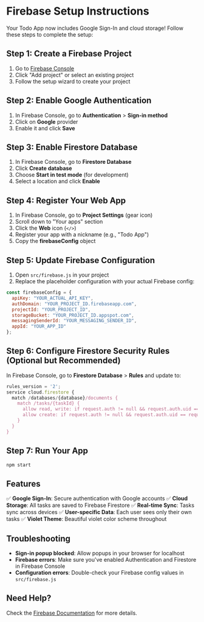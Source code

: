 # Firebase Setup Instructions

Your Todo App now includes Google Sign-In and cloud storage! Follow these steps to complete the setup:

## Step 1: Create a Firebase Project

1. Go to [Firebase Console](https://console.firebase.google.com/)
2. Click "Add project" or select an existing project
3. Follow the setup wizard to create your project

## Step 2: Enable Google Authentication

1. In Firebase Console, go to **Authentication** > **Sign-in method**
2. Click on **Google** provider
3. Enable it and click **Save**

## Step 3: Enable Firestore Database

1. In Firebase Console, go to **Firestore Database**
2. Click **Create database**
3. Choose **Start in test mode** (for development)
4. Select a location and click **Enable**

## Step 4: Register Your Web App

1. In Firebase Console, go to **Project Settings** (gear icon)
2. Scroll down to "Your apps" section
3. Click the **Web** icon (`</>`)
4. Register your app with a nickname (e.g., "Todo App")
5. Copy the **firebaseConfig** object

## Step 5: Update Firebase Configuration

1. Open `src/firebase.js` in your project
2. Replace the placeholder configuration with your actual Firebase config:

```javascript
const firebaseConfig = {
  apiKey: "YOUR_ACTUAL_API_KEY",
  authDomain: "YOUR_PROJECT_ID.firebaseapp.com",
  projectId: "YOUR_PROJECT_ID",
  storageBucket: "YOUR_PROJECT_ID.appspot.com",
  messagingSenderId: "YOUR_MESSAGING_SENDER_ID",
  appId: "YOUR_APP_ID"
};
```

## Step 6: Configure Firestore Security Rules (Optional but Recommended)

In Firebase Console, go to **Firestore Database** > **Rules** and update to:

```javascript
rules_version = '2';
service cloud.firestore {
  match /databases/{database}/documents {
    match /tasks/{taskId} {
      allow read, write: if request.auth != null && request.auth.uid == resource.data.userId;
      allow create: if request.auth != null && request.auth.uid == request.resource.data.userId;
    }
  }
}
```

## Step 7: Run Your App

```bash
npm start
```

## Features

✅ **Google Sign-In**: Secure authentication with Google accounts
✅ **Cloud Storage**: All tasks are saved to Firebase Firestore
✅ **Real-time Sync**: Tasks sync across devices
✅ **User-specific Data**: Each user sees only their own tasks
✅ **Violet Theme**: Beautiful violet color scheme throughout

## Troubleshooting

- **Sign-in popup blocked**: Allow popups in your browser for localhost
- **Firebase errors**: Make sure you've enabled Authentication and Firestore in Firebase Console
- **Configuration errors**: Double-check your Firebase config values in `src/firebase.js`

## Need Help?

Check the [Firebase Documentation](https://firebase.google.com/docs) for more details.
